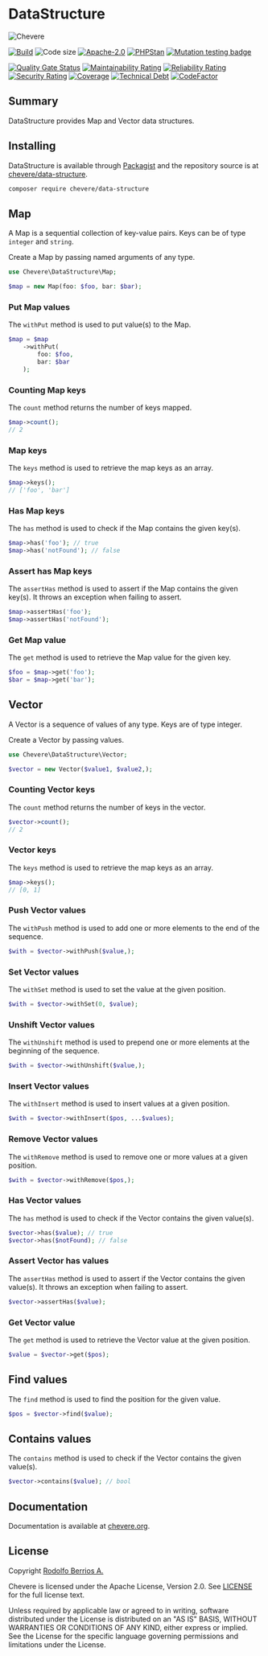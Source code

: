 # DataStructure

![Chevere](chevere.svg)

[![Build](https://img.shields.io/github/actions/workflow/status/chevere/data-structure/test.yml?branch=1.0&style=flat-square)](https://github.com/chevere/data-structure/actions)
![Code size](https://img.shields.io/github/languages/code-size/chevere/data-structure?style=flat-square)
[![Apache-2.0](https://img.shields.io/github/license/chevere/data-structure?style=flat-square)](LICENSE)
[![PHPStan](https://img.shields.io/badge/PHPStan-level%209-blueviolet?style=flat-square)](https://phpstan.org/)
[![Mutation testing badge](https://img.shields.io/endpoint?style=flat-square&url=https%3A%2F%2Fbadge-api.stryker-mutator.io%2Fgithub.com%2Fchevere%2Fdata-structure%2F1.0)](https://dashboard.stryker-mutator.io/reports/github.com/chevere/data-structure/1.0)

[![Quality Gate Status](https://sonarcloud.io/api/project_badges/measure?project=chevere_data-structure&metric=alert_status)](https://sonarcloud.io/dashboard?id=chevere_data-structure)
[![Maintainability Rating](https://sonarcloud.io/api/project_badges/measure?project=chevere_data-structure&metric=sqale_rating)](https://sonarcloud.io/dashboard?id=chevere_data-structure)
[![Reliability Rating](https://sonarcloud.io/api/project_badges/measure?project=chevere_data-structure&metric=reliability_rating)](https://sonarcloud.io/dashboard?id=chevere_data-structure)
[![Security Rating](https://sonarcloud.io/api/project_badges/measure?project=chevere_data-structure&metric=security_rating)](https://sonarcloud.io/dashboard?id=chevere_data-structure)
[![Coverage](https://sonarcloud.io/api/project_badges/measure?project=chevere_data-structure&metric=coverage)](https://sonarcloud.io/dashboard?id=chevere_data-structure)
[![Technical Debt](https://sonarcloud.io/api/project_badges/measure?project=chevere_data-structure&metric=sqale_index)](https://sonarcloud.io/dashboard?id=chevere_data-structure)
[![CodeFactor](https://www.codefactor.io/repository/github/chevere/data-structure/badge)](https://www.codefactor.io/repository/github/chevere/data-structure)

## Summary

DataStructure provides Map and Vector data structures.

## Installing

DataStructure is available through [Packagist](https://packagist.org/packages/chevere/data-structure) and the repository source is at [chevere/data-structure](https://github.com/chevere/data-structure).

```sh
composer require chevere/data-structure
```

## Map

A Map is a sequential collection of key-value pairs. Keys can be of type `integer` and `string`.

Create a Map by passing named arguments of any type.

```php
use Chevere\DataStructure\Map;

$map = new Map(foo: $foo, bar: $bar);
```

### Put Map values

The `withPut` method is used to put value(s) to the Map.

```php
$map = $map
    ->withPut(
        foo: $foo,
        bar: $bar
    );
```

### Counting Map keys

The `count` method returns the number of keys mapped.

```php
$map->count();
// 2
```

### Map keys

The `keys` method is used to retrieve the map keys as an array.

```php
$map->keys();
// ['foo', 'bar']
```

### Has Map keys

The `has` method is used to check if the Map contains the given key(s).

```php
$map->has('foo'); // true
$map->has('notFound'); // false
```

### Assert has Map keys

The `assertHas` method is used to assert if the Map contains the given key(s). It throws an exception when failing to assert.

```php
$map->assertHas('foo');
$map->assertHas('notFound');
```

### Get Map value

The `get` method is used to retrieve the Map value for the given key.

```php
$foo = $map->get('foo');
$bar = $map->get('bar');
```

## Vector

A Vector is a sequence of values of any type. Keys are of type integer.

Create a Vector by passing values.

```php
use Chevere\DataStructure\Vector;

$vector = new Vector($value1, $value2,);
```

### Counting Vector keys

The `count` method returns the number of keys in the vector.

```php
$vector->count();
// 2
```

### Vector keys

The `keys` method is used to retrieve the map keys as an array.

```php
$map->keys();
// [0, 1]
```

### Push Vector values

The `withPush` method is used to add one or more elements to the end of the sequence.

```php
$with = $vector->withPush($value,);
```

### Set Vector values

The `withSet` method is used to set the value at the given position.

```php
$with = $vector->withSet(0, $value);
```

### Unshift Vector values

The `withUnshift` method is used to prepend one or more elements at the beginning of the sequence.

```php
$with = $vector->withUnshift($value,);
```

### Insert Vector values

The `withInsert` method is used to insert values at a given position.

```php
$with = $vector->withInsert($pos, ...$values);
```

### Remove Vector values

The `withRemove` method is used to remove one or more values at a given position.

```php
$with = $vector->withRemove($pos,);
```

### Has Vector values

The `has` method is used to check if the Vector contains the given value(s).

```php
$vector->has($value); // true
$vector->has($notFound); // false
```

### Assert Vector has values

The `assertHas` method is used to assert if the Vector contains the given value(s). It throws an exception when failing to assert.

```php
$vector->assertHas($value);
```

### Get Vector value

The `get` method is used to retrieve the Vector value at the given position.

```php
$value = $vector->get($pos);
```

## Find values

The `find` method is used to find the position for the given value.

```php
$pos = $vector->find($value);
```

## Contains values

The `contains` method is used to check if the Vector contains the given value(s).

```php
$vector->contains($value); // bool
```

## Documentation

Documentation is available at [chevere.org](https://chevere.org/packages/data-structure).

## License

Copyright [Rodolfo Berrios A.](https://rodolfoberrios.com/)

Chevere is licensed under the Apache License, Version 2.0. See [LICENSE](LICENSE) for the full license text.

Unless required by applicable law or agreed to in writing, software distributed under the License is distributed on an "AS IS" BASIS, WITHOUT WARRANTIES OR CONDITIONS OF ANY KIND, either express or implied. See the License for the specific language governing permissions and limitations under the License.
